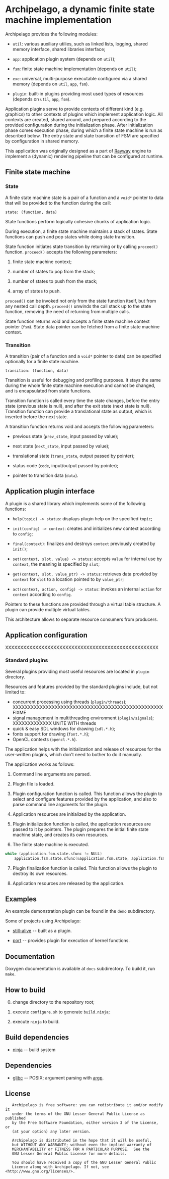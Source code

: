 # Archipelago, a dynamic finite state machine implementation

Archipelago provides the following modules:

* `util`: various auxiliary utilies, such as linked lists, logging, shared memory interface, shared libraries interface;

* `app`: application plugin system (depends on `util`);

* `fsm`: finite state machine implementation (depends on `util`);

* `exe`: universal, multi-purpose executable configured via a shared memory (depends on `util`, `app`, `fsm`).

* `plugin`: built-in plugins providing most used types of resources (depends on `util`, `app`, `fsm`).

Application plugins serve to provide contexts of different kind (e.g. graphics)
to other contexts of plugins which implement application logic.
All contexts are created, shared around, and prepared according to the provided configuration
during the initialization phase. After initialization phase comes execution phase,
during which a finite state machine is run as described below.
The entry state and state transition of FSM are specified by configuration in shared memory.

This application was originally designed as a part of [Rayway](https://github.com/ivanp7/rayway)
engine to implement a (dynamic) rendering pipeline that can be configured at runtime.

## Finite state machine

### State

A finite state machine state is a pair of a function and a `void*` pointer to data
that will be provided to the function during the call:
```
state: (function, data)
```
State functions perform logically cohesive chunks of application logic.

During execution, a finite state machine maintains a stack of states.
State functions can push and pop states while doing state transition.

State function initiates state transition by returning or by calling `proceed()` function.
`proceed()` accepts the following parameters:

1. finite state machine context;

2. number of states to pop from the stack;

3. number of states to push from the stack;

4. array of states to push.

`proceed()` can be invoked not only from the state function itself,
but from any nested call depth. `proceed()` unwinds the call stack up to the state function,
removing the need of returning from multiple calls.

State function returns void and accepts a finite state machine context pointer (`fsm`).
State data pointer can be fetched from a finite state machine context.

### Transition

A transition (pair of a function and a `void*` pointer to data)
can be specified optionally for a finite state machine.
```
transition: (function, data)
```

Transition is useful for debugging and profiling purposes.
It stays the same during the whole finite state machine execution
and cannot be changed, and is encapsulated from state functions.

Transition function is called every time the state changes,
before the entry state (previous state is null),
and after the exit state (next state is null).
Transition function can provide a translational state as output,
which is inserted before the next state.

A transition function returns void and accepts the following parameters:

* previous state (`prev_state`, input passed by value);

* next state (`next_state`, input passed by value);

* translational state (`trans_state`, output passed by pointer);

* status code (`code`, input/output passed by pointer);

* pointer to transition data (`data`).

## Application plugin interface

A plugin is a shared library which implements some of the following functions:

* `help(topic) -> status`: displays plugin help on the specified `topic`;

* `init(config) -> context`: creates and initializes new context according to `config`;

* `final(context)`: finalizes and destroys `context` previously created by `init()`;

* `set(context, slot, value) -> status`: accepts `value` for internal use by `context`, the meaning is specified by `slot`;

* `get(context, slot, value_ptr) -> status`: retrieves data provided by `context` for `slot` to a location pointed to by `value_ptr`;

* `act(context, action, config) -> status`: invokes an internal `action` for `context` according to `config`.

Pointers to these functions are provided through a virtual table structure.
A plugin can provide multiple virtual tables.

This architecture allows to separate resource consumers from producers.

## Application configuration

XXXXXXXXXXXXXXXXXXXXXXXXXXXXXXXXXXXXXXXXXXXXXXXXXXX

### Standard plugins

Several plugins providing most useful resources are located in `plugin` directory.

Resources and features provided by the standard plugins include, but not limited to:

* concurrent processing using threads (`plugin/threads`); XXXXXXXXXXXXXXXXXXXXXXXXXXXXXXXXXXXXXXXXXXXXXXXXXX FIXME
* signal management in multithreading environment (`plugin/signals`); XXXXXXXXXXXXX UNITE WITH threads
* quick & easy SDL windows for drawing (`sdl.*.h`);
* fonts support for drawing (`font.*.h`);
* OpenCL contexts (`opencl.*.h`).







The application helps with the initialization and release of resources
for the user-written plugins, which don't need to bother to do it manually.


The application works as follows:

1. Command line arguments are parsed.

2. Plugin file is loaded.

3. Plugin configuration function is called.
This function allows the plugin to select and configure features provided by
the application, and also to parse command line arguments for the plugin.

4. Application resources are initialized by the application.

5. Plugin initialization function is called,
the application resources are passed to it by pointers.
The plugin prepares the initial finite state machine state, and creates its own resources.

6. The finite state machine is executed.

```c
while (application.fsm.state.sfunc != NULL)
    application.fsm.state.sfunc(&application.fsm.state, application.fsm.data);
```

7. Plugin finalization function is called.
This function allows the plugin to destroy its own resources.

8. Application resources are released by the application.









## Examples

An example demonstration plugin can be found in the `demo` subdirectory.

Some of projects using Archipelago:

* [still-alive](https://github.com/ivanp7/still-alive) -- built as a plugin.

* [port](https://github.com/ivanp7/port) -- provides plugin for execution of kernel functions.

## Documentation

Doxygen documentation is available at `docs` subdirectory. To build it, run `make`.

## How to build

0. change directory to the repository root;

1. execute `configure.sh` to generate `build.ninja`;

2. execute `ninja` to build.

## Build dependencies

* [ninja](https://ninja-build.org/) -- build system

## Dependencies

* [glibc](https://www.gnu.org/software/libc/) -- POSIX; argument parsing with [argp](https://www.gnu.org/software/libc/manual/html_node/Argp.html).

## License

```
   Archipelago is free software: you can redistribute it and/or modify it
   under the terms of the GNU Lesser General Public License as published
   by the Free Software Foundation, either version 3 of the License, or
   (at your option) any later version.

   Archipelago is distributed in the hope that it will be useful,
   but WITHOUT ANY WARRANTY; without even the implied warranty of
   MERCHANTABILITY or FITNESS FOR A PARTICULAR PURPOSE.  See the
   GNU Lesser General Public License for more details.

   You should have received a copy of the GNU Lesser General Public
   License along with Archipelago. If not, see <http://www.gnu.org/licenses/>.
```


